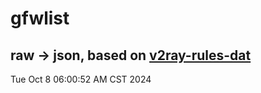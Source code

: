 # gfwlist
## raw -> json, based on [v2ray-rules-dat](https://github.com/Loyalsoldier/v2ray-rules-dat)
Tue Oct  8 06:00:52 AM CST 2024

